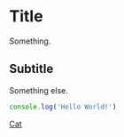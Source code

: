 # Title

Something.

## Subtitle

Something else.

```typescript
console.log('Hello World!')
```

[Cat](./cat.md)
